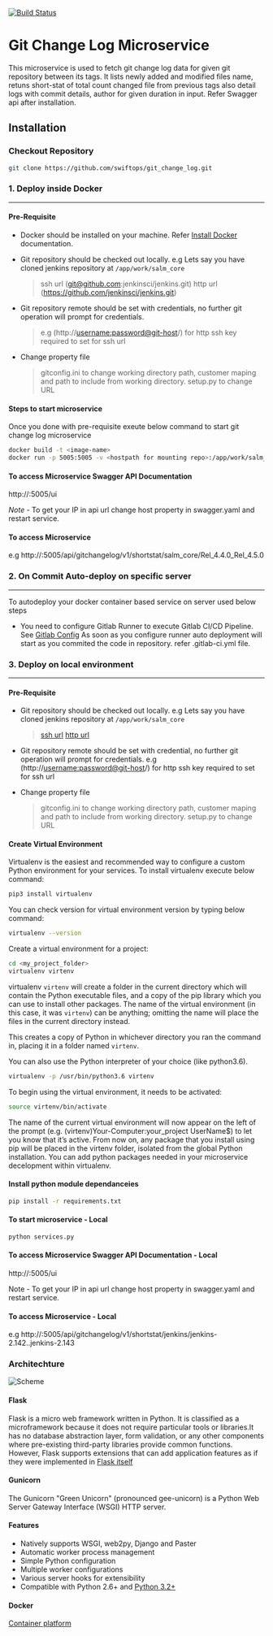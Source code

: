 [![Build Status](https://dev.azure.com/swiftops/swiftops/_apis/build/status/swiftops.git_change_log)](https://dev.azure.com/swiftops/swiftops/_build/latest?definitionId=1)

# Git Change Log Microservice

This microservice is used to fetch git change log data for given git repository between its tags. It lists newly added and modified files name, retuns short-stat of total count changed file from previous tags also detail logs with commit details, author for given duration in input. Refer Swagger api after installation.

## Installation
### Checkout Repository
```sh
git clone https://github.com/swiftops/git_change_log.git
```

### 1. Deploy inside Docker
---
#### Pre-Requisite
*   Docker should be installed on your machine. Refer [Install Docker](https://www.digitalocean.com/community/tutorials/how-to-install-and-use-docker-on-ubuntu-16-04) documentation.

*   Git repository should be checked out locally. e.g  Lets say you have cloned jenkins repository at `/app/work/salm_core`
    > ssh url (git@github.com:jenkinsci/jenkins.git)
    > http url (https://github.com/jenkinsci/jenkins.git)

*   Git repository remote should be set with credentials, no further git operation will prompt for credentials.
    > e.g (http://<username:password@git-host>/<git-repositiory>) for http ssh key required to set for ssh url

*   Change property file
    > gitconfig.ini to change working directory path, customer maping and path to include from working directory.
    > setup.py to change URL

#### Steps to start microservice
Once you  done with pre-requisite exeute below command to start git change log microservice
```sh
docker build -t <image-name>
docker run -p 5005:5005 -v <hostpath for mounting repo>:/app/work/salm_core --name ms-gitchangelog -d <image-name>
```
#### To access Microservice Swagger API Documentation
http://<yourip>:5005/ui

*Note* - To get your IP in api url change host property in swagger.yaml and restart service.

#### To access Microservice
e.g http://<yourip>:5005/api/gitchangelog/v1/shortstat/salm_core/Rel_4.4.0_Rel_4.5.0

### 2. On Commit Auto-deploy on specific server
---
To autodeploy your docker container based service on server used below steps
*   You need to configure Gitlab Runner to execute Gitlab CI/CD Pipeline. See [Gitlab Config](https://docs.gitlab.com/runner/install)
As soon as you configure runner auto deployment will start as you commited the code in repository.
refer .gitlab-ci.yml file.

### 3. Deploy on local environment
---
#### Pre-Requisite
*   Git repository should be checked out locally.
   e.g  Lets say you have cloned jenkins repository at `/app/work/salm_core`
    > [ssh url](git@github.com:jenkinsci/jenkins.git)
    > [http url](https://github.com/jenkinsci/jenkins.git)

*   Git repository remote should be set with credential, no further git operation will prompt for credentials.
      e.g (http://<username:password@git-host>/<git-repositiory>) for http
      ssh key required to set for ssh url

*   Change property file
    > gitconfig.ini to change working directory path, customer maping and path to include from working directory.
    > setup.py to change URL
 
#### Create Virtual Environment
Virtualenv is the easiest and recommended way to configure a custom Python environment for your services.
To install virtualenv execute below command:
```sh
pip3 install virtualenv
```
You can check version for virtual environment version by typing below command:
```sh
virtualenv --version
```
Create a virtual environment for a project:
```sh
cd <my_project_folder>
virtualenv virtenv
```
virtualenv `virtenv` will create a folder in the current directory which will contain the Python executable files, and a copy of the pip library which you can use to install other packages. The name of the virtual environment (in this case, it was `virtenv`) can be anything; omitting the name will place the files in the current directory instead.

This creates a copy of Python in whichever directory you ran the command in, placing it in a folder named `virtenv`.

You can also use the Python interpreter of your choice (like python3.6).
```sh
virtualenv -p /usr/bin/python3.6 virtenv
```
To begin using the virtual environment, it needs to be activated:
```sh
source virtenv/bin/activate
```
The name of the current virtual environment will now appear on the left of the prompt (e.g. (virtenv)Your-Computer:your_project UserName$) to let you know that it’s active. From now on, any package that you install using pip will be placed in the virtenv folder, isolated from the global Python installation. You can add python packages needed in your microservice decelopment within virtualenv. 

#### Install python module dependanceies
```sh
pip install -r requirements.txt
```
#### To start microservice - Local
```sh
python services.py
```
#### To access Microservice Swagger API Documentation - Local
http://<yourip>:5005/ui

Note - To get your IP in api url change host property in swagger.yaml and restart service.

#### To access Microservice - Local
e.g http://<yourip>:5005/api/gitchangelog/v1/shortstat/jenkins/jenkins-2.142..jenkins-2.143

### Architechture
![Scheme](gitchangelog.JPG)

#### Flask
Flask is a micro web framework written in Python. It is classified as a microframework because it does not require particular tools or libraries.It has no database abstraction layer, form validation, or any other components where pre-existing third-party libraries provide common functions. However, Flask supports extensions that can add application features as if they were implemented in [Flask itself](http://flask.pocoo.org/docs/1.0/quickstart/)

#### Gunicorn
The Gunicorn "Green Unicorn" (pronounced gee-unicorn) is a Python Web Server Gateway Interface (WSGI) HTTP server. 

#### Features
*   Natively supports WSGI, web2py, Django and Paster
*   Automatic worker process management
*   Simple Python configuration
*   Multiple worker configurations
*   Various server hooks for extensibility
*   Compatible with Python 2.6+ and [Python 3.2+](http://docs.gunicorn.org/en/stable/configure.html)

#### Docker 
[Container platform](https://www.docker.com/get-started)
